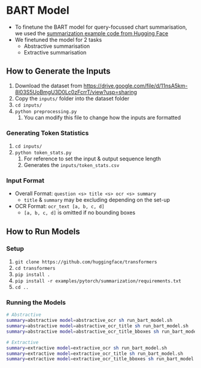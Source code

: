 # BART Model
- To finetune the BART model for query-focussed chart summarisation, we used the [summarization example code from Hugging Face](https://github.com/huggingface/transformers/tree/master/examples/pytorch/summarization)
- We finetuned the model for 2 tasks
	- Abstractive summarisation
	- Extractive summarisation

## How to Generate the Inputs
1. Download the dataset from https://drive.google.com/file/d/11nsA5km-8l03S5UoBmgU3D0Lc0zFcrrT/view?usp=sharing
2. Copy the `inputs/` folder into the dataset folder
3. `cd inputs/`
4. `python preprocessing.py`
	1. You can modify this file to change how the inputs are formatted

### Generating Token Statistics
1. `cd inputs/`
2. `python token_stats.py`
	1. For reference to set the input & output sequence length
	2. Generates the `inputs/token_stats.csv`

### Input Format
- Overall Format: `question <s> title <s> ocr <s> summary`
	- `title` & `summary` may be excluding depending on the set-up
- OCR Format: `ocr_text [a, b, c, d]`
	- `[a, b, c, d]` is omitted if no bounding boxes

## How to Run Models
### Setup
1. `git clone https://github.com/huggingface/transformers`
2. `cd transformers`
3. `pip install .`
4. `pip install -r examples/pytorch/summarization/requirements.txt`
5. `cd ..`

### Running the Models
```bash
# Abstractive
summary=abstractive model=abstractive_ocr sh run_bart_model.sh
summary=abstractive model=abstractive_ocr_title sh run_bart_model.sh
summary=abstractive model=abstractive_ocr_title_bboxes sh run_bart_model.sh

# Extractive
summary=extractive model=extractive_ocr sh run_bart_model.sh
summary=extractive model=extractive_ocr_title sh run_bart_model.sh
summary=extractive model=extractive_ocr_title_bboxes sh run_bart_model.sh
```
